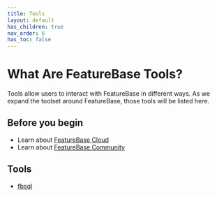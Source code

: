 ```yaml
---
title: Tools
layout: default
has_children: true
nav_order: 6
has_toc: false
---
```


# What Are FeatureBase Tools?

Tools allow users to interact with FeatureBase in different ways. As we expand the toolset around FeatureBase, those tools will be listed here.

## Before you begin

* Learn about [FeatureBase Cloud](/docs/cloud/cloud-home)
* Learn about [FeatureBase Community](/docs/community/com-home)

## Tools

* [fbsql](/docs/tools/fbsql-home)